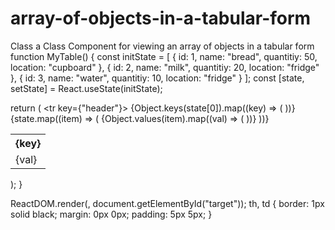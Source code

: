# array-of-objects-in-a-tabular-form
Class a Class Component for viewing an array of objects in a tabular form
function MyTable() {
  const initState = [
    { id: 1, name: "bread", quantitiy: 50, location: "cupboard" },
    { id: 2, name: "milk", quantitiy: 20, location: "fridge" },
    { id: 3, name: "water", quantitiy: 10, location: "fridge" }
  ];
  const [state, setState] = React.useState(initState);

  return (
    <table>
      <tr key={"header"}>
        {Object.keys(state[0]).map((key) => (
          <th>{key}</th>
        ))}
      </tr>
      {state.map((item) => (
        <tr key={item.id}>
          {Object.values(item).map((val) => (
            <td>{val}</td>
          ))}
        </tr>
      ))}
    </table>
  );
}

ReactDOM.render(<MyTable />, document.getElementById("target"));
th,
td {
  border: 1px solid black;
  margin: 0px 0px;
  padding: 5px 5px;
}
<script src="https://cdnjs.cloudflare.com/ajax/libs/react/16.13.1/umd/react.production.min.js"></script>
<script src="https://cdnjs.cloudflare.com/ajax/libs/react-dom/16.13.1/umd/react-dom.production.min.js"></script>
<div id="target"></div>
